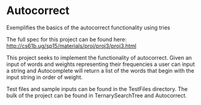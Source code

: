 # Autocorrect
Exemplifies the basics of the autocorrect functionality using tries

The full spec for this project can be found here: http://cs61b.ug/sp15/materials/proj/proj3/proj3.html

This project seeks to implement the functionality of autocorrect. Given an input of words and weights representing their frequencies a user can input a string and Autocomplete will return a list of the words that begin with the input string in order of weight. 

Test files and sample inputs can be found in the TestFiles directory. The bulk of the project can be found in TernarySearchTree and Autocorrect.